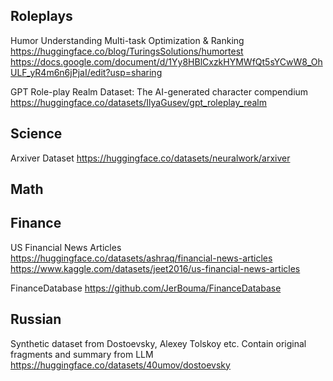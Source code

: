 ## Roleplays
Humor Understanding Multi-task Optimization & Ranking 
https://huggingface.co/blog/TuringsSolutions/humortest
https://docs.google.com/document/d/1Yy8HBlCxzkHYMWfQt5sYCwW8_OhULF_yR4m6n6jPjaI/edit?usp=sharing

GPT Role-play Realm Dataset: The AI-generated character compendium 
https://huggingface.co/datasets/IlyaGusev/gpt_roleplay_realm

## Science
Arxiver Dataset 
https://huggingface.co/datasets/neuralwork/arxiver

## Math


## Finance
US Financial News Articles
https://huggingface.co/datasets/ashraq/financial-news-articles
https://www.kaggle.com/datasets/jeet2016/us-financial-news-articles

FinanceDatabase
https://github.com/JerBouma/FinanceDatabase

## Russian
Synthetic dataset from Dostoevsky, Alexey Tolskoy etc. Contain original fragments and summary from LLM
https://huggingface.co/datasets/40umov/dostoevsky
